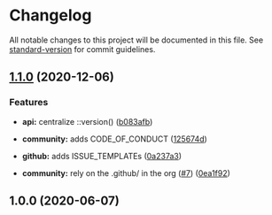 # Changelog

All notable changes to this project will be documented in this file. See [standard-version](https://github.com/conventional-changelog/standard-version) for commit guidelines.

## [1.1.0](https://github.com/p6m7g8/p6df-jc/compare/v1.0.0...v1.1.0) (2020-12-06)


### Features

* **api:** centralize ::version() ([b083afb](https://github.com/p6m7g8/p6df-jc/commit/b083afbe0df2c2098f3705b9a83fb1f443ba19bd))
* **community:** adds CODE_OF_CONDUCT ([125674d](https://github.com/p6m7g8/p6df-jc/commit/125674d0c3c093fadba912679408a07d5b5d5b69))
* **github:** adds ISSUE_TEMPLATEs ([0a237a3](https://github.com/p6m7g8/p6df-jc/commit/0a237a3013e6ab4a6e0a595791b2a9255e79491a))


* **community:** rely on the .github/ in the org ([#7](https://github.com/p6m7g8/p6df-jc/issues/7)) ([0ea1f92](https://github.com/p6m7g8/p6df-jc/commit/0ea1f9262852c0daff7506ed7170ac10af101618))

## 1.0.0 (2020-06-07)
